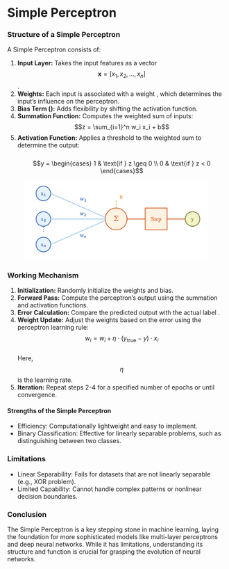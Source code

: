 # Simple Perceptron

### Structure of a Simple Perceptron

A Simple Perceptron consists of:

1. **Input Layer:** Takes the input features as a vector $$\mathbf{x} = [x_1, x_2, \dots, x_n]$$.
2. **Weights:** Each input is associated with a weight , which determines the input’s influence on the perceptron.
3. **Bias Term ():** Adds flexibility by shifting the activation function.
4. **Summation Function:** Computes the weighted sum of inputs: $$z = \sum_{i=1}^n w_i x_i + b$$
5. **Activation Function:** Applies a threshold to the weighted sum to determine the output: \
   \
   $$y = \begin{cases} 1 & \text{if } z \geq 0 \\ 0 & \text{if } z < 0 \end{cases}$$

<div align="left"><figure><img src="../../../.gitbook/assets/image (1) (1) (1) (1) (1) (1) (1).png" alt="" width="563"><figcaption></figcaption></figure></div>

### Working Mechanism

1. **Initialization:** Randomly initialize the weights and bias.
2. **Forward Pass:** Compute the perceptron’s output using the summation and activation functions.
3. **Error Calculation:** Compare the predicted output  with the actual label .
4. **Weight Update:** Adjust the weights based on the error using the perceptron learning rule: $$w_i = w_i + \eta \cdot (y_{\text{true}} - y) \cdot x_i$$\
   Here, $$\eta$$ is the learning rate.
5. **Iteration:** Repeat steps 2-4 for a specified number of epochs or until convergence.

#### Strengths of the Simple Perceptron

* Efficiency: Computationally lightweight and easy to implement.
* Binary Classification: Effective for linearly separable problems, such as distinguishing between two classes.

### Limitations

* Linear Separability: Fails for datasets that are not linearly separable (e.g., XOR problem).
* Limited Capability: Cannot handle complex patterns or nonlinear decision boundaries.

### Conclusion

The Simple Perceptron is a key stepping stone in machine learning, laying the foundation for more sophisticated models like multi-layer perceptrons and deep neural networks. While it has limitations, understanding its structure and function is crucial for grasping the evolution of neural networks.
